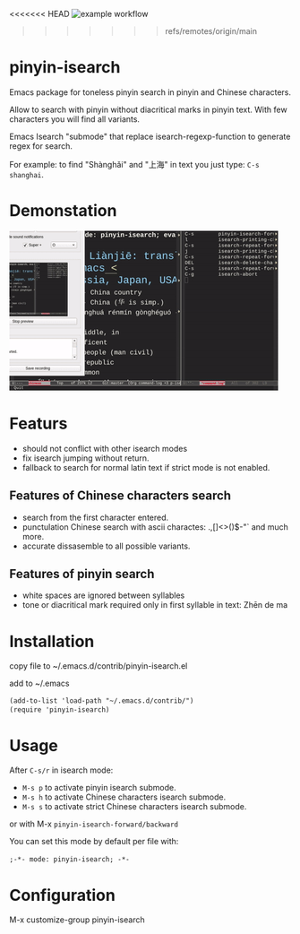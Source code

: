 <<<<<<< HEAD
![example workflow](https://github.com/Anoncheg1/pinyin-isearch/actions/workflows/test.yml/badge.svg?event=push)
>>>>>>> refs/remotes/origin/main

# pinyin-isearch
Emacs package for toneless pinyin search in pinyin and Chinese characters.

Allow to search with pinyin without diacritical marks in pinyin text. With few characters you will find all variants.

Emacs Isearch "submode" that replace isearch-regexp-function to generate regex for search.

For example: to find "Shànghǎi" and "上海" in text you just type: ``` C-s shanghai ```.

# Demonstation
![Demo](https://github.com/Anoncheg1/public-share/blob/main/pinyin-isearch.gif)

# Featurs
- should not conflict with other isearch modes
- fix isearch jumping without return.
- fallback to search for normal latin text if strict mode is not enabled.

## Features of Chinese characters search
- search from the first character entered.
- punctulation Chinese search with ascii charactes: .,[]<>()$-"` and much more.
- accurate dissasemble to all possible variants.

## Features of pinyin search
- white spaces are ignored between syllables
- tone or diacritical mark required only in first syllable in text: Zhēn de ma

# Installation
copy file to ~/.emacs.d/contrib/pinyin-isearch.el

add to ~/.emacs

```elisp
(add-to-list 'load-path "~/.emacs.d/contrib/")
(require 'pinyin-isearch)
```

# Usage
After ```C-s/r``` in isearch mode:
- ```M-s p``` to activate pinyin isearch submode.
- ```M-s h``` to activate Chinese characters isearch submode.
- ```M-s s``` to activate strict Chinese characters isearch submode.

or with M-x ```pinyin-isearch-forward/backward```

You can set this mode by default per file with:

```;-*- mode: pinyin-isearch; -*-```

# Configuration
M-x customize-group pinyin-isearch
